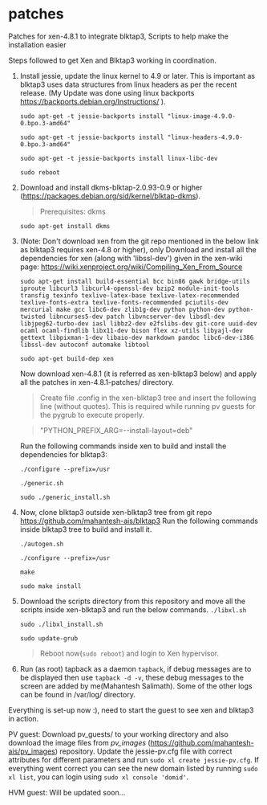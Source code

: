 # patches
Patches for xen-4.8.1 to integrate blktap3, Scripts to help make the installation easier

Steps followed to get Xen and Blktap3 working in coordination.

1. Install jessie, update the linux kernel to 4.9 or later. This is important as blktap3 uses data structures from linux headers as per the recent release. (My Update was done using linux backports https://backports.debian.org/Instructions/ ).

	`sudo apt-get -t jessie-backports install "linux-image-4.9.0-0.bpo.3-amd64"`

	`sudo apt-get -t jessie-backports install "linux-headers-4.9.0-0.bpo.3-amd64"`

	`sudo apt-get -t jessie-backports install linux-libc-dev`

	`sudo reboot`

2. Download and install dkms-blktap-2.0.93-0.9 or higher (https://packages.debian.org/sid/kernel/blktap-dkms).
	>Prerequisites: dkms
	
	`sudo apt-get install dkms`

3. (Note: Don't download xen from the git repo mentioned in the below link as blktap3 requires xen-4.8 or higher), only Download and install all the dependencies for xen (along with 'libssl-dev') given in the xen-wiki page:
	https://wiki.xenproject.org/wiki/Compiling_Xen_From_Source

	`sudo apt-get install build-essential bcc bin86 gawk bridge-utils iproute libcurl3 libcurl4-openssl-dev bzip2 module-init-tools transfig texinfo texlive-latex-base texlive-latex-recommended texlive-fonts-extra texlive-fonts-recommended pciutils-dev mercurial make gcc libc6-dev zlib1g-dev python python-dev python-twisted libncurses5-dev patch libvncserver-dev libsdl-dev libjpeg62-turbo-dev iasl libbz2-dev e2fslibs-dev git-core uuid-dev ocaml ocaml-findlib libx11-dev bison flex xz-utils libyajl-dev gettext libpixman-1-dev libaio-dev markdown pandoc libc6-dev-i386 libssl-dev autoconf automake libtool`

	`sudo apt-get build-dep xen`

 	Now download xen-4.8.1 (it is referred as xen-blktap3 below) and apply all the patches in xen-4.8.1-patches/ directory.

	> Create file .config in the xen-blktap3 tree and insert the following line (without quotes). This is required while running pv guests for the pygrub to execute properly.
	
	> "PYTHON_PREFIX_ARG=--install-layout=deb"

	Run the following commands inside xen to build and install the dependencies for blktap3:

	`./configure --prefix=/usr`

	`./generic.sh`

	`sudo ./generic_install.sh`

4. Now, clone blktap3 outside xen-blktap3 tree from git repo https://github.com/mahantesh-ais/blktap3
	Run the following commands inside blktap3 tree to build and install it.

	`./autogen.sh`

	`./configure --prefix=/usr`

	`make`

	`sudo make install`

5. Download the scripts directory from this repository and move all the scripts inside xen-blktap3 and run the below commands.
	`./libxl.sh`

	`sudo ./libxl_install.sh`

	`sudo update-grub`

	> Reboot now(`sudo reboot`) and login to Xen hypervisor.

6. Run (as root) tapback as a daemon `tapback`, if debug messages are to be displayed then use `tapback -d -v`, these debug messages to the screen are added by me(Mahantesh Salimath). Some of the other logs can be found in /var/log/ directory.

Everything is set-up now :), need to start the guest to see xen and blktap3 in action.

PV guest:
	Download pv_guests/ to your working directory and also download the image files from *pv_images* (https://github.com/mahantesh-ais/pv_images) repository. Update the jessie-pv.cfg file with correct attributes for different parameters and run `sudo xl create jessie-pv.cfg`. If everything went correct you can see the new domain listed by running `sudo xl list`, you can login using `sudo xl console 'domid'`.

HVM guest:
	Will be updated soon...

